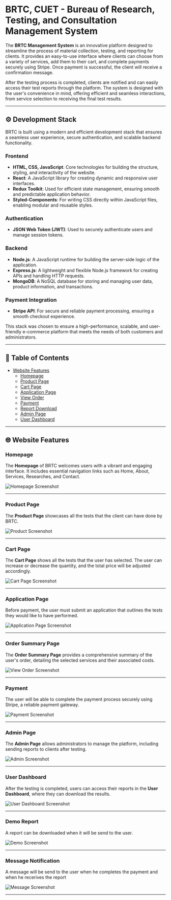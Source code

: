 # BRTC, CUET - Bureau of Research, Testing, and Consultation Management System

The **BRTC Management System** is an innovative platform designed to streamline the process of material collection, testing, and reporting for clients. It provides an easy-to-use interface where clients can choose from a variety of services, add them to their cart, and complete payments securely using Stripe. Once payment is successful, the client will receive a confirmation message.

After the testing process is completed, clients are notified and can easily access their test reports through the platform. The system is designed with the user's convenience in mind, offering efficient and seamless interactions, from service selection to receiving the final test results.

---

## ⚙️ Development Stack

BRTC is built using a modern and efficient development stack that ensures a seamless user experience, secure authentication, and scalable backend functionality.

### Frontend
- **HTML, CSS, JavaScript**: Core technologies for building the structure, styling, and interactivity of the website.
- **React**: A JavaScript library for creating dynamic and responsive user interfaces.
- **Redux Toolkit**: Used for efficient state management, ensuring smooth and predictable application behavior.
- **Styled-Components**: For writing CSS directly within JavaScript files, enabling modular and reusable styles.

### Authentication
- **JSON Web Token (JWT)**: Used to securely authenticate users and manage session tokens.

### Backend
- **Node.js**: A JavaScript runtime for building the server-side logic of the application.
- **Express.js**: A lightweight and flexible Node.js framework for creating APIs and handling HTTP requests.
- **MongoDB**: A NoSQL database for storing and managing user data, product information, and transactions.

### Payment Integration
- **Stripe API**: For secure and reliable payment processing, ensuring a smooth checkout experience.

This stack was chosen to ensure a high-performance, scalable, and user-friendly e-commerce platform that meets the needs of both customers and administrators.

---

## 📜 Table of Contents

- [Website Features](#-website-features)
  - [Homepage](#homepage)
  - [Product Page](#category-page)
  - [Cart Page](#cart-page)
  - [Application Page](#application)
  - [View Order](#view)
  - [Payment](#payment)
  - [Report Download](#report-download)
  - [Admin Page](#admin-page)
  - [User Dashboard](#user-dashboard)

---

## 🌐 Website Features

### Homepage
The **Homepage** of BRTC welcomes users with a vibrant and engaging interface. It includes essential navigation links such as Home, About, Services, Researches, and Contact.

![Homepage Screenshot](https://i.imgur.com/qkZGmys.png)

---

### Product Page
The **Product Page** showcases all the tests that the client can have done by BRTC.

![Product Screenshot](https://i.imgur.com/qVhobLX.png)

---

### Cart Page
The **Cart Page** shows all the tests that the user has selected. The user can increase or decrease the quantity, and the total price will be adjusted accordingly.

![Cart Page Screenshot](https://i.imgur.com/TtfaQK3.png)

---

### Application Page
Before payment, the user must submit an application that outlines the tests they would like to have performed.

![Application Page Screenshot](https://i.imgur.com/70BUhDn.png)

---

### Order Summary Page
The **Order Summary Page** provides a comprehensive summary of the user's order, detailing the selected services and their associated costs.

![View Order Screenshot](https://i.imgur.com/jhhcAfD.png)

---

### Payment
The user will be able to complete the payment process securely using Stripe, a reliable payment gateway.

![Payment Screenshot](https://i.imgur.com/8uaLZQ0.png)

---

### Admin Page
The **Admin Page** allows administrators to manage the platform, including sending reports to clients after testing.

![Admin Screenshot](https://i.imgur.com/6OjdfeC.png)

---

### User Dashboard
After the testing is completed, users can access their reports in the **User Dashboard**, where they can download the results.

![User Dashboard Screenshot](https://i.imgur.com/JiXFKCQ.png)

---





### Demo Report
A report can be downloaded when it will be send to the user.

![Demo Screenshot](https://i.imgur.com/AjNlV9w.png)

---
### Message Notification
A message will be send to the user when he completes the payment and when he recerives the report

![Message Screenshot](https://i.imgur.com/PqwFUi6.jpeg)

---












